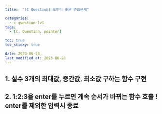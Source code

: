 ```yaml
---
title:  "[C Question] 포인터 좋은 연습문제"

categories:
  - c-question-lv1
tags:
  - [C, Question, pointer]

toc: true
toc_sticky: true

date: 2023-06-28
last_modified_at: 2023-06-28
---
```



## 1. 실수 3개의 최대값, 중간값, 최소값 구하는 함수 구현

<script src="https://gist.github.com/whalebee/bdb518d61f36c60ab031e1387ffc3b27.js"></script>


## 2. 1:2:3을 enter를 누르면 계속 순서가 바뀌는 함수 호출 ! enter를 제외한 입력시 종료

<script src="https://gist.github.com/whalebee/bdd2d81370d7d11c11ff746955c4c26f.js"></script>